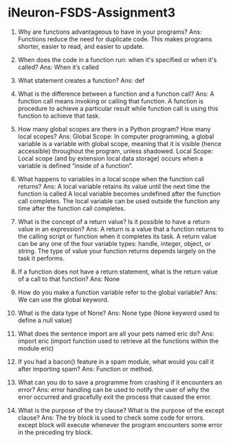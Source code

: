 # iNeuron-FSDS-Assignment3

1. Why are functions advantageous to have in your programs?
Ans: Functions reduce the need for duplicate code. This makes programs shorter, easier to read, and easier to update.

2. When does the code in a function run: when it's specified or when it's called?
Ans: When it’s called

3. What statement creates a function?
Ans: def

4. What is the difference between a function and a function call?
Ans: A function call means invoking or calling that function. A function is procedure to achieve a particular result while function call is using this function to achieve that task.

5. How many global scopes are there in a Python program? How many local scopes?
Ans: 
Global Scope: In computer programming, a global variable is a variable with global scope, meaning that it is visible (hence accessible) throughout the program, unless shadowed.
Local Scope: Local scope (and by extension local data storage) occurs when a variable is defined “inside of a function”.

6. What happens to variables in a local scope when the function call returns?
Ans: A local variable retains its value until the next time the function is called A local variable becomes undefined after the function call completes. The local variable can be used outside the function any time after the function call completes.

7. What is the concept of a return value? Is it possible to have a return value in an expression?
Ans: A return is a value that a function returns to the calling script or function when it completes its task. A return value can be any one of the four variable types: handle, integer, object, or string. The type of value your function returns depends largely on the task it performs.

8. If a function does not have a return statement, what is the return value of a call to that function?
Ans: None

9. How do you make a function variable refer to the global variable?
Ans: We can use the global keyword.

10. What is the data type of None?
Ans: None type (None keyword used to define a null value)

11. What does the sentence import are all your pets named eric do?
Ans: import eric (import function used to retrieve all the functions within the module eric)

12. If you had a bacon() feature in a spam module, what would you call it after importing spam?
Ans: Function or method.

13. What can you do to save a programme from crashing if it encounters an error?
Ans: error handling can be used to notify the user of why the error occurred and gracefully exit the process that caused the error.

14. What is the purpose of the try clause? What is the purpose of the except clause?
Ans: The try block is used to check some code for errors. except block will execute whenever the program encounters some error in the preceding try block.
